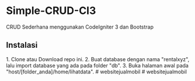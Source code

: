 # Simple-CRUD-CI3
CRUD Sederhana menggunakan CodeIgniter 3 dan Bootstrap

<h2>Instalasi</h2>
1. Clone atau Download repo ini.
2. Buat database dengan nama "rentalxyz", lalu import database yang ada pada folder "db".
3. Buka halaman awal pada "host/[folder_anda]/home/lihatdata".
# websitejualmobil
# websitejualmobil
